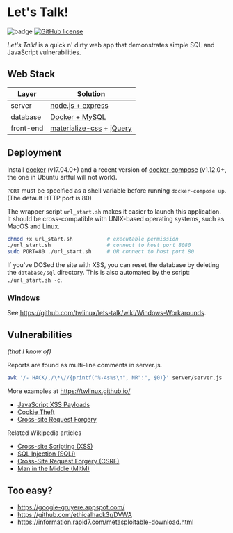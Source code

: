 # Let's Talk!

![badge](https://img.shields.io/badge/security-trash-red.svg)
[![GitHub license](https://img.shields.io/github/license/twlinux/lets-talk.svg)](https://github.com/twlinux/lets-talk/blob/master/LICENSE)

*Let's Talk!* is a quick n' dirty web app that demonstrates simple SQL and JavaScript vulnerabilities.

## Web Stack

| Layer      | Solution                                                                        |
|------------|---------------------------------------------------------------------------------|
| server     | [node.js + express](https://expressjs.com/)                                     |
| database   | [Docker + MySQL](https://hub.docker.com/r/mysql/mysql-server/)                  |
| front-end  | [materialize-css](http://materializecss.com/) + [jQuery](https://jquery.com/) |

## Deployment

Install [docker](https://www.docker.com/what-container) (v17.04.0+) and a recent version of [docker-compose](https://github.com/docker/compose) (v1.12.0+, the one in Ubuntu artful will not work).

`PORT` must be specified as a shell variable before running `docker-compose up`. (The default HTTP port is 80)

The wrapper script `url_start.sh` makes it easier to launch this application. It should be cross-compatible with UNIX-based operating systems, such as MacOS and Linux.

```bash
chmod +x url_start.sh           # executable permission
./url_start.sh                  # connect to host port 8080
sudo PORT=80 ./url_start.sh     # OR connect to host port 80
```

If you've DOSed the site with XSS, you can reset the database by deleting the `database/sql` directory. This is also automated by the script: `./url_start.sh -c`.

### Windows

See https://github.com/twlinux/lets-talk/wiki/Windows-Workarounds.

## Vulnerabilities

*(that I know of)*

Reports are found as multi-line comments in server.js.

```bash
awk '/- HACK/,/\*\//{printf("%-4s%s\n", NR":", $0)}' server/server.js | less -p '^.*HACK.*$'
```

More examples at https://twlinux.github.io/

- [JavaScript XSS Payloads](https://twlinux.github.io/2018-02-06-js-payloads/)
- [Cookie Theft](https://twlinux.github.io/2018-02-18-hijacking/)
- [Cross-site Request Forgery](https://twlinux.github.io/2018-02-19-csrf/)

Related Wikipedia articles

- [Cross-site Scripting (XSS)](https://www.owasp.org/index.php/Cross-site_Scripting_(XSS))
- [SQL Injection (SQLi)](https://www.owasp.org/index.php/SQL_Injection)
- [Cross-Site Request Forgery (CSRF)](https://www.owasp.org/index.php/Cross-Site_Request_Forgery_(CSRF))
- [Man in the Middle (MitM)](https://en.wikipedia.org/wiki/Man-in-the-middle_attack)

## Too easy?

- https://google-gruyere.appspot.com/
- https://github.com/ethicalhack3r/DVWA
- https://information.rapid7.com/metasploitable-download.html
